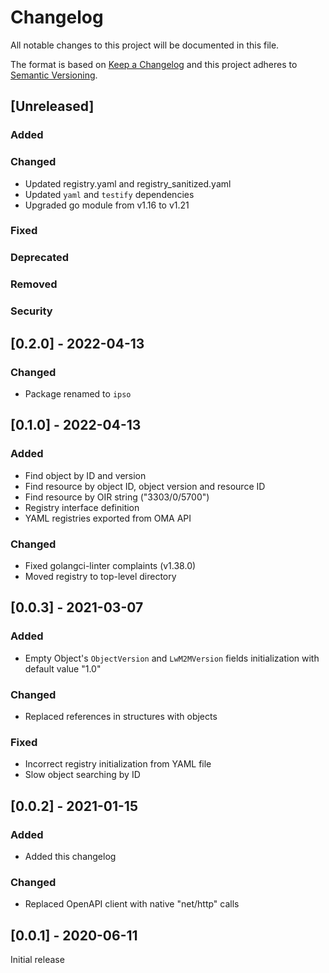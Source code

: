 # Changelog
All notable changes to this project will be documented in this file.

The format is based on [Keep a Changelog](http://keepachangelog.com/en/1.0.0/)
and this project adheres to [Semantic Versioning](http://semver.org/spec/v2.0.0.html).

## [Unreleased]

### Added

### Changed
- Updated registry.yaml and registry_sanitized.yaml
- Updated `yaml` and `testify` dependencies
- Upgraded go module from v1.16 to v1.21

### Fixed

### Deprecated

### Removed

### Security

## [0.2.0] - 2022-04-13

### Changed
- Package renamed to `ipso`

## [0.1.0] - 2022-04-13

### Added
- Find object by ID and version
- Find resource by object ID, object version and resource ID
- Find resource by OIR string ("3303/0/5700")
- Registry interface definition
- YAML registries exported from OMA API

### Changed
- Fixed golangci-linter complaints (v1.38.0)
- Moved registry to top-level directory

## [0.0.3] - 2021-03-07

### Added
- Empty Object's `ObjectVersion` and `LwM2MVersion` fields initialization with default value "1.0"

### Changed
- Replaced references in structures with objects

### Fixed
- Incorrect registry initialization from YAML file
- Slow object searching by ID

## [0.0.2] - 2021-01-15

### Added
- Added this changelog

### Changed
- Replaced OpenAPI client with native "net/http" calls 

## [0.0.1] - 2020-06-11
Initial release
